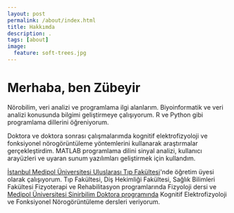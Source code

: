 ```yaml
---
layout: post
permalink: /about/index.html
title: Hakkımda
description: .
tags: [about]
image:
  feature: soft-trees.jpg
---
```


# Merhaba, ben Zübeyir

Nörobilim, veri analizi ve programlama ilgi alanlarım. Biyoinformatik ve veri analizi konusunda bilgimi geliştirmeye çalışıyorum. R ve Python gibi programlama dillerini öğreniyorum.

Doktora ve doktora sonrası çalışmalarımda kognitif elektrofizyoloji ve fonksiyonel nörogörüntüleme yöntemlerini kullanarak araştırmalar gerçekleştirdim. MATLAB programlama dilini sinyal analizi, kullanıcı arayüzleri ve uyaran sunum yazılımları geliştirmek için kullandım.

[İstanbul Medipol Üniversitesi Uluslarası Tıp Fakültesi](http://www.medipol.edu.tr)'nde öğretim üyesi olarak çalışıyorum. Tıp Fakültesi, Diş Hekimliği Fakültesi, Sağlık Bilimleri Fakültesi Fizyoterapi ve Rehabilitasyon programlarında Fizyoloji dersi ve [Medipol Üniversitesi Sinirbilim Doktora programında](http://www.medipol.edu.tr/Sayfa/1238/Doktora-Programi/Sinirbilim-Doktora-Programi.aspx) Kognitif Elektrofizyoloji ve Fonksiyonel Nörogörüntüleme dersleri veriyorum.

<!-- Kısa bir zaman önce Windows 7'den ayrılıp [Debian](https://www.debian.org/) GNU/Linux işletim sistemine geçiş yaptım ve öğrenmek için çaba sarfediyorum. -->

<!-- Akşam ve haftasonları oğlumla ilgilenmeyi ve eşimle beraber onun [sitesine](http://e1a5.com) yazılar yazmayı seviyorum. -->
